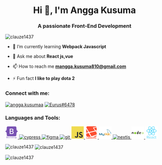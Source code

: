 <h1 align="center">Hi 👋, I'm Angga Kusuma</h1>
<h3 align="center">A passionate Front-End Development</h3>

<p align="left"> <img src="https://komarev.com/ghpvc/?username=clauze1437&label=Profile%20views&color=0e75b6&style=flat" alt="clauze1437" /> </p>

- 🌱 I’m currently learning **Webpack Javascript**

- 💬 Ask me about **React js,vue**

- 📫 How to reach me **mangga.kusuma810@gmail.com**

- ⚡ Fun fact **I like to play dota 2**

<h3 align="left">Connect with me:</h3>
<p align="left">
<a href="https://instagram.com/angga.kusumaa" target="blank"><img align="center" src="https://raw.githubusercontent.com/rahuldkjain/github-profile-readme-generator/master/src/images/icons/Social/instagram.svg" alt="angga.kusumaa" height="30" width="40" /></a>
<a href="https://discord.gg/Eurus#6478" target="blank"><img align="center" src="https://raw.githubusercontent.com/rahuldkjain/github-profile-readme-generator/master/src/images/icons/Social/discord.svg" alt="Eurus#6478" height="30" width="40" /></a>
</p>

<h3 align="left">Languages and Tools:</h3>
<p align="left"> <a href="https://getbootstrap.com" target="_blank" rel="noreferrer"> <img src="https://raw.githubusercontent.com/devicons/devicon/master/icons/bootstrap/bootstrap-plain-wordmark.svg" alt="bootstrap" width="40" height="40"/> </a> <a href="https://www.cypress.io" target="_blank" rel="noreferrer"> <img src="https://raw.githubusercontent.com/simple-icons/simple-icons/6e46ec1fc23b60c8fd0d2f2ff46db82e16dbd75f/icons/cypress.svg" alt="cypress" width="40" height="40"/> </a> <a href="https://www.figma.com/" target="_blank" rel="noreferrer"> <img src="https://www.vectorlogo.zone/logos/figma/figma-icon.svg" alt="figma" width="40" height="40"/> </a> <a href="https://git-scm.com/" target="_blank" rel="noreferrer"> <img src="https://www.vectorlogo.zone/logos/git-scm/git-scm-icon.svg" alt="git" width="40" height="40"/> </a> <a href="https://developer.mozilla.org/en-US/docs/Web/JavaScript" target="_blank" rel="noreferrer"> <img src="https://raw.githubusercontent.com/devicons/devicon/master/icons/javascript/javascript-original.svg" alt="javascript" width="40" height="40"/> </a> <a href="https://laravel.com/" target="_blank" rel="noreferrer"> <img src="https://raw.githubusercontent.com/devicons/devicon/master/icons/laravel/laravel-plain-wordmark.svg" alt="laravel" width="40" height="40"/> </a> <a href="https://www.mysql.com/" target="_blank" rel="noreferrer"> <img src="https://raw.githubusercontent.com/devicons/devicon/master/icons/mysql/mysql-original-wordmark.svg" alt="mysql" width="40" height="40"/> </a> <a href="https://nextjs.org/" target="_blank" rel="noreferrer"> <img src="https://cdn.worldvectorlogo.com/logos/nextjs-2.svg" alt="nextjs" width="40" height="40"/> </a> <a href="https://nodejs.org" target="_blank" rel="noreferrer"> <img src="https://raw.githubusercontent.com/devicons/devicon/master/icons/nodejs/nodejs-original-wordmark.svg" alt="nodejs" width="40" height="40"/> </a> <a href="https://reactjs.org/" target="_blank" rel="noreferrer"> <img src="https://raw.githubusercontent.com/devicons/devicon/master/icons/react/react-original-wordmark.svg" alt="react" width="40" height="40"/> </a> </p>

<p><img align="left" src="https://github-readme-stats.vercel.app/api/top-langs?username=clauze1437&show_icons=true&locale=en&layout=compact" alt="clauze1437" /></p>

<p>&nbsp;<img align="center" src="https://github-readme-stats.vercel.app/api?username=clauze1437&show_icons=true&locale=en" alt="clauze1437" /></p>

<p><img align="center" src="https://github-readme-streak-stats.herokuapp.com/?user=clauze1437&" alt="clauze1437" /></p>
